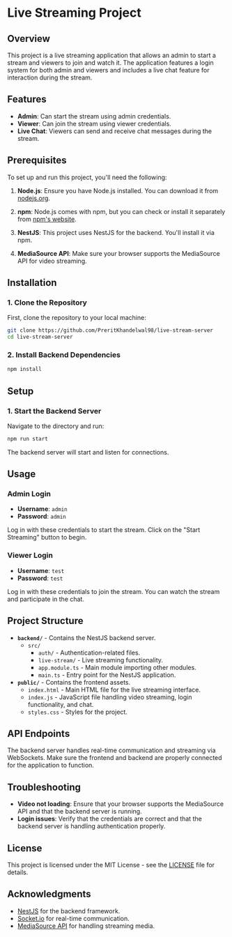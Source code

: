 # Live Streaming Project

## Overview
This project is a live streaming application that allows an admin to start a stream and viewers to join and watch it. The application features a login system for both admin and viewers and includes a live chat feature for interaction during the stream.

## Features
- **Admin**: Can start the stream using admin credentials.
- **Viewer**: Can join the stream using viewer credentials.
- **Live Chat**: Viewers can send and receive chat messages during the stream.

## Prerequisites
To set up and run this project, you'll need the following:

1. **Node.js**: Ensure you have Node.js installed. You can download it from [nodejs.org](https://nodejs.org/).

2. **npm**: Node.js comes with npm, but you can check or install it separately from [npm's website](https://www.npmjs.com/get-npm).

3. **NestJS**: This project uses NestJS for the backend. You'll install it via npm.

4. **MediaSource API**: Make sure your browser supports the MediaSource API for video streaming.

## Installation

### 1. Clone the Repository
First, clone the repository to your local machine:

```bash
git clone https://github.com/PreritKhandelwal98/live-stream-server
cd live-stream-server
```

### 2. Install Backend Dependencies
```bash
npm install
```


## Setup

### 1. Start the Backend Server
Navigate to the directory and run:

```bash
npm run start
```

The backend server will start and listen for connections.


## Usage

### Admin Login
- **Username**: `admin`
- **Password**: `admin`

Log in with these credentials to start the stream. Click on the "Start Streaming" button to begin.

### Viewer Login
- **Username**: `test`
- **Password**: `test`

Log in with these credentials to join the stream. You can watch the stream and participate in the chat.

## Project Structure

- **`backend/`** - Contains the NestJS backend server.
  - `src/`
    - `auth/` - Authentication-related files.
    - `live-stream/` - Live streaming functionality.
    - `app.module.ts` - Main module importing other modules.
    - `main.ts` - Entry point for the NestJS application.
- **`public/`** - Contains the frontend assets.
  - `index.html` - Main HTML file for the live streaming interface.
  - `index.js` - JavaScript file handling video streaming, login functionality, and chat.
  - `styles.css` - Styles for the project.

## API Endpoints

The backend server handles real-time communication and streaming via WebSockets. Make sure the frontend and backend are properly connected for the application to function.

## Troubleshooting

- **Video not loading**: Ensure that your browser supports the MediaSource API and that the backend server is running.
- **Login issues**: Verify that the credentials are correct and that the backend server is handling authentication properly.

## License

This project is licensed under the MIT License - see the [LICENSE](LICENSE) file for details.

## Acknowledgments

- [NestJS](https://nestjs.com/) for the backend framework.
- [Socket.io](https://socket.io/) for real-time communication.
- [MediaSource API](https://developer.mozilla.org/en-US/docs/Web/API/MediaSource) for handling streaming media.

